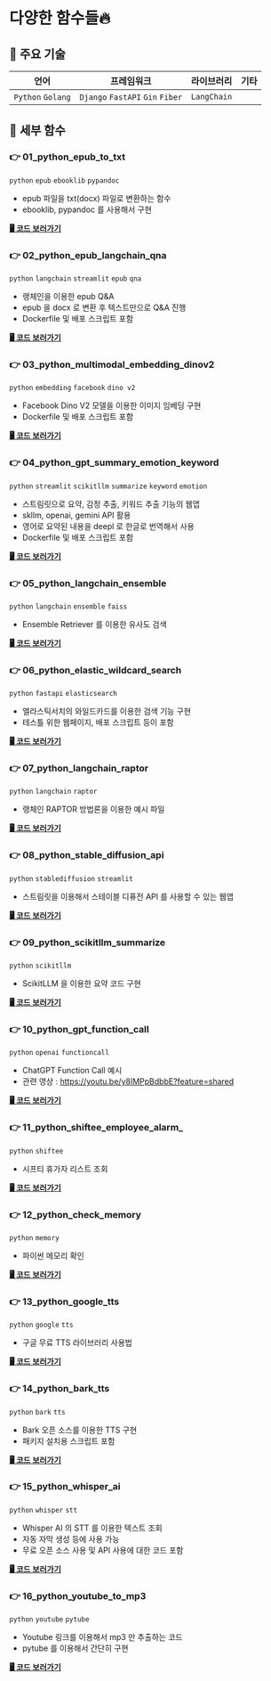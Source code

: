 # 다양한 함수들🔥

## 💼 주요 기술
| 언어 | 프레임워크 | 라이브러리 | 기타 |
|---|---|---|---|
|`Python` `Golang` | `Django` `FastAPI` `Gin` `Fiber` | `LangChain` | |

## 🧐 세부 함수

### 👉 01_python_epub_to_txt
`python` `epub` `ebooklib` `pypandoc`
- epub 파일을 txt(docx) 파일로 변환하는 함수
- ebooklib, pypandoc 를 사용해서 구현

[**🖥️ 코드 보러가기**](https://github.com/lee-lou2/public-functions/tree/main/01_python_epub_to_txt)


### 👉 02_python_epub_langchain_qna
`python` `langchain` `streamlit` `epub` `qna` 
- 랭체인을 이용한 epub Q&A
- epub 을 docx 로 변환 후 텍스트만으로 Q&A 진행
- Dockerfile 및 배포 스크립트 포함

[**🖥️ 코드 보러가기**](https://github.com/lee-lou2/public-functions/tree/main/02_python_epub_langchain_qna)


### 👉 03_python_multimodal_embedding_dinov2
`python` `embedding` `facebook` `dino v2`
- Facebook Dino V2 모델을 이용한 이미지 임베딩 구현
- Dockerfile 및 배포 스크립트 포함

[**🖥️ 코드 보러가기**](https://github.com/lee-lou2/public-functions/tree/main/03_python_multimodal_embedding_dinov2)


### 👉 04_python_gpt_summary_emotion_keyword
`python` `streamlit` `scikitllm` `summarize` `keyword` `emotion`
- 스트림릿으로 요약, 감정 추출, 키워드 추출 기능의 웹앱
- skllm, openai, gemini API 활용
- 영어로 요약된 내용을 deepl 로 한글로 번역해서 사용
- Dockerfile 및 배포 스크립트 포함

[**🖥️ 코드 보러가기**](https://github.com/lee-lou2/public-functions/tree/main/04_python_gpt_summary_emotion_keyword)


### 👉 05_python_langchain_ensemble
`python` `langchain` `ensemble` `faiss`
- Ensemble Retriever 를 이용한 유사도 검색

[**🖥️ 코드 보러가기**](https://github.com/lee-lou2/public-functions/tree/main/05_python_langchain_ensemble)


### 👉 06_python_elastic_wildcard_search
`python` `fastapi` `elasticsearch`
- 엘라스틱서치의 와일드카드를 이용한 검색 기능 구현
- 테스틀 위한 웹페이지, 배포 스크립트 등이 포함

[**🖥️ 코드 보러가기**](https://github.com/lee-lou2/public-functions/tree/main/06_python_elastic_wildcard_search)


### 👉 07_python_langchain_raptor
`python` `langchain` `raptor`
- 랭체인 RAPTOR 방법론을 이용한 예시 파일

[**🖥️ 코드 보러가기**](https://github.com/lee-lou2/public-functions/tree/main/07_python_langchain_raptor)


### 👉 08_python_stable_diffusion_api
`python` `stablediffusion` `streamlit`
- 스트림릿을 이용해서 스테이블 디퓨전 API 를 사용할 수 있는 웹앱

[**🖥️ 코드 보러가기**](https://github.com/lee-lou2/public-functions/tree/main/08_python_stable_diffusion_api)


### 👉 09_python_scikitllm_summarize
`python` `scikitllm`
- ScikitLLM 을 이용한 요약 코드 구현

[**🖥️ 코드 보러가기**](https://github.com/lee-lou2/public-functions/tree/main/09_python_scikitllm_summarize)


### 👉 10_python_gpt_function_call
`python` `openai` `functioncall`
- ChatGPT Function Call 예시
- 관련 영상 : https://youtu.be/y8IMPpBdbbE?feature=shared

[**🖥️ 코드 보러가기**](https://github.com/lee-lou2/public-functions/tree/main/10_python_gpt_function_call)


### 👉 11_python_shiftee_employee_alarm_
`python` `shiftee`
- 시프티 휴가자 리스트 조회

[**🖥️ 코드 보러가기**](https://github.com/lee-lou2/public-functions/tree/main/11_python_shiftee_employee_alarm)


### 👉 12_python_check_memory
`python` `memory`
- 파이썬 메모리 확인

[**🖥️ 코드 보러가기**](https://github.com/lee-lou2/public-functions/tree/main/12_python_check_memory)


### 👉 13_python_google_tts
`python` `google` `tts`
- 구글 무료 TTS 라이브러리 사용법

[**🖥️ 코드 보러가기**](https://github.com/lee-lou2/public-functions/tree/main/13_python_google_tts)


### 👉 14_python_bark_tts
`python` `bark` `tts`
- Bark 오픈 소스를 이용한 TTS 구현
- 패키지 설치용 스크립트 포함

[**🖥️ 코드 보러가기**](https://github.com/lee-lou2/public-functions/tree/main/14_python_bark_tts)


### 👉 15_python_whisper_ai
`python` `whisper` `stt`
- Whisper AI 의 STT 를 이용한 텍스트 조회
- 자동 자막 생성 등에 사용 가능
- 무료 오픈 소스 사용 및 API 사용에 대한 코드 포함

[**🖥️ 코드 보러가기**](https://github.com/lee-lou2/public-functions/tree/main/15_python_whisper_ai)


### 👉 16_python_youtube_to_mp3
`python` `youtube` `pytube`
- Youtube 링크를 이용해서 mp3 만 추출하는 코드
- pytube 를 이용해서 간단히 구현

[**🖥️ 코드 보러가기**](https://github.com/lee-lou2/public-functions/tree/main/16_python_youtube_to_mp3)
